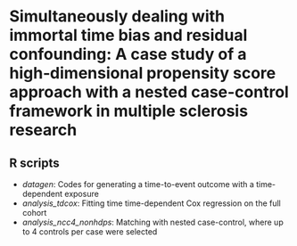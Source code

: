 # Simultaneously dealing with immortal time bias and residual confounding: A case study of a high‐dimensional propensity score approach with a nested case-control framework in multiple sclerosis research

## R scripts
* _datagen_: Codes for generating a time-to-event outcome with a time-dependent exposure
* _analysis_tdcox_: Fitting time time-dependent Cox regression on the full cohort
* _analysis_ncc4_nonhdps_: Matching with nested case-control, where up to 4 controls per case were selected
